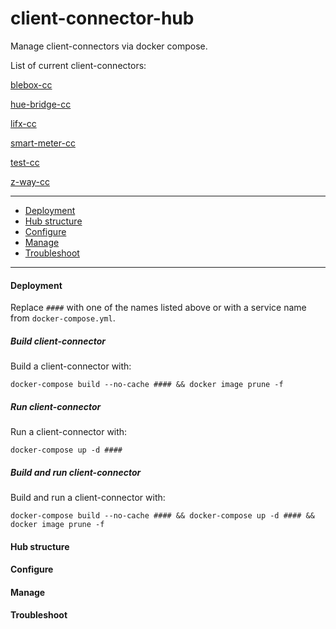 client-connector-hub
================

Manage client-connectors via docker compose.

List of current client-connectors:

[blebox-cc](https://github.com/SENERGY-Platform/blebox-connector/tree/dev)

[hue-bridge-cc](https://github.com/SENERGY-Platform/hue-bridge-connector/tree/dev)

[lifx-cc](https://github.com/SENERGY-Platform/lifx-connector/tree/dev)

[smart-meter-cc](https://github.com/SENERGY-Platform/smart-meter-connector)

[test-cc](https://github.com/SENERGY-Platform/test-client-connector)

[z-way-cc](https://github.com/SENERGY-Platform/zway-connector)

----------

+ [Deployment](#deployment)
+ [Hub structure](#hub-structure)
+ [Configure](#configure)
+ [Manage](#manage)
+ [Troubleshoot](#troubleshoot)

----------

#### Deployment

Replace `####` with one of the names listed above or with a service name from `docker-compose.yml`.

##### Build client-connector

Build a client-connector with:

`docker-compose build --no-cache #### && docker image prune -f`

##### Run client-connector

Run a client-connector with:

`docker-compose up -d ####`

##### Build and run client-connector

Build and run a client-connector with:

`docker-compose build --no-cache #### && docker-compose up -d #### && docker image prune -f`


#### Hub structure



#### Configure


#### Manage


#### Troubleshoot

